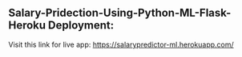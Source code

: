 ## Salary-Pridection-Using-Python-ML-Flask-Heroku Deployment:
Visit this link for live app: https://salarypredictor-ml.herokuapp.com/
